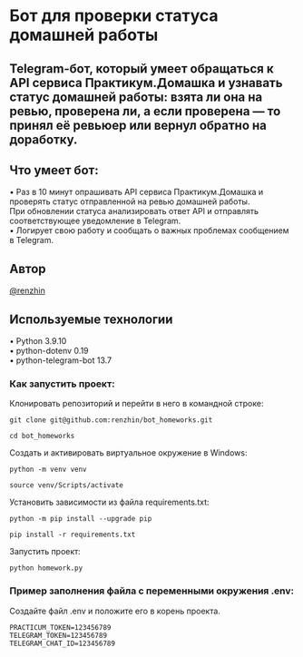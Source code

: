 # Бот для проверки статуса домашней работы

## Telegram-бот, который умеет обращаться к API сервиса Практикум.Домашка и узнавать статус домашней работы: взята ли она на ревью, проверена ли, а если проверена — то принял её ревьюер или вернул обратно на доработку.

## Что умеет бот:
•   Раз в 10 минут опрашивать API сервиса Практикум.Домашка и проверять статус отправленной на ревью домашней работы.<br>
При обновлении статуса анализировать ответ API и отправлять соответствующее уведомление в Telegram.<br>
•   Логирует свою работу и сообщать о важных проблемах сообщением в Telegram.

##  Автор
[@renzhin](https://github.com/renzhin)

## Используемые технологии
•   Python 3.9.10<br>
•   python-dotenv 0.19<br>
•   python-telegram-bot 13.7<br>

### Как запустить проект:

Клонировать репозиторий и перейти в него в командной строке:

```
git clone git@github.com:renzhin/bot_homeworks.git
```

```
cd bot_homeworks
```

Cоздать и активировать виртуальное окружение в Windows:

```
python -m venv venv
```

```
source venv/Scripts/activate
```

Установить зависимости из файла requirements.txt:

```
python -m pip install --upgrade pip
```

```
pip install -r requirements.txt
```

Запустить проект:

```
python homework.py
```

### Пример заполнения файла с переменными окружения .env:
Создайте файл .env и положите его в корень проекта.<br>
````
PRACTICUM_TOKEN=123456789
TELEGRAM_TOKEN=123456789
TELEGRAM_CHAT_ID=123456789
````
